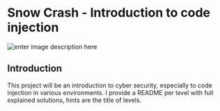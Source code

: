 # Snow Crash - Introduction to code injection
![enter image description here](https://i.ibb.co/CwwxPzW/Screenshot-2023-08-03-at-09-21-05.png)
## Introduction
This project will be an introduction to cyber security, especially to code injection in various environments. 
I provide a README per level with full explained solutions, hints are the title of levels.



